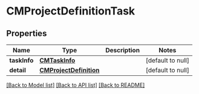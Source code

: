 # CMProjectDefinitionTask
## Properties

| Name | Type | Description | Notes |
|------------ | ------------- | ------------- | -------------|
| **taskInfo** | [**CMTaskInfo**](CMTaskInfo.md) |  | [default to null] |
| **detail** | [**CMProjectDefinition**](CMProjectDefinition.md) |  | [default to null] |

[[Back to Model list]](../README.md#documentation-for-models) [[Back to API list]](../README.md#documentation-for-api-endpoints) [[Back to README]](../README.md)


